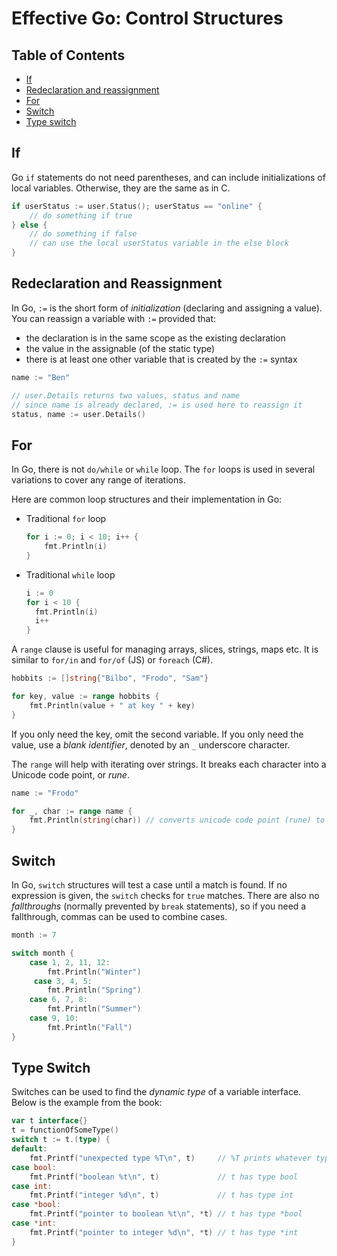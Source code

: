 # Effective Go: Control Structures

## Table of Contents

- [If](#if)
- [Redeclaration and reassignment](#redeclaration-and-assignment)
- [For](#for)
- [Switch](#switch)
- [Type switch](#type-switch)

## If

Go `if` statements do not need parentheses, and can include initializations of local variables. Otherwise, they are the same as in C.

```go
if userStatus := user.Status(); userStatus == "online" {
    // do something if true
} else {
    // do something if false
    // can use the local userStatus variable in the else block
}
```

## Redeclaration and Reassignment

In Go, `:=` is the short form of _initialization_ (declaring and assigning a value). You can reassign a variable with `:=` provided that:

- the declaration is in the same scope as the existing declaration
- the value in the assignable (of the static type)
- there is at least one other variable that is created by the `:=` syntax

```go
name := "Ben"

// user.Details returns two values, status and name
// since name is already declared, := is used here to reassign it
status, name := user.Details()
```

## For

In Go, there is not `do/while` or `while` loop. The `for` loops is used in several variations to cover any range of iterations.

Here are common loop structures and their implementation in Go:

- Traditional `for` loop

  ```go
  for i := 0; i < 10; i++ {
      fmt.Println(i)
  }
  ```

- Traditional `while` loop

  ```go
  i := 0
  for i < 10 {
    fmt.Println(i)
    i++
  }
  ```

A `range` clause is useful for managing arrays, slices, strings, maps etc. It is similar to `for/in` and `for/of` (JS) or `foreach` (C#).

```go
hobbits := []string{"Bilbo", "Frodo", "Sam"}

for key, value := range hobbits {
    fmt.Println(value + " at key " + key)
}
```

If you only need the key, omit the second variable. If you only need the value, use a _blank identifier_, denoted by an `_` underscore character.

The `range` will help with iterating over strings. It breaks each character into a Unicode code point, or _rune_.

```go
name := "Frodo"

for _, char := range name {
    fmt.Println(string(char)) // converts unicode code point (rune) to string
}
```

## Switch

In Go, `switch` structures will test a case until a match is found. If no expression is given, the `switch` checks for `true` matches. There are also no _fallthroughs_ (normally prevented by `break` statements), so if you need a fallthrough, commas can be used to combine cases.

```go
month := 7

switch month {
    case 1, 2, 11, 12:
        fmt.Println("Winter")
     case 3, 4, 5:
        fmt.Println("Spring")
    case 6, 7, 8:
        fmt.Println("Summer")
    case 9, 10:
        fmt.Println("Fall")
}
```

## Type Switch

Switches can be used to find the _dynamic type_ of a variable interface. Below is the example from the book:

```go
var t interface{}
t = functionOfSomeType()
switch t := t.(type) {
default:
    fmt.Printf("unexpected type %T\n", t)     // %T prints whatever type t has
case bool:
    fmt.Printf("boolean %t\n", t)             // t has type bool
case int:
    fmt.Printf("integer %d\n", t)             // t has type int
case *bool:
    fmt.Printf("pointer to boolean %t\n", *t) // t has type *bool
case *int:
    fmt.Printf("pointer to integer %d\n", *t) // t has type *int
}
```
